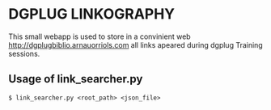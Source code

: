 DGPLUG LINKOGRAPHY
==================

This small webapp is used to store in a convinient web
http://dgplugbiblio.arnauorriols.com all links apeared during dgplug Training
sessions.

Usage of link_searcher.py
-------------------------

    $ link_searcher.py <root_path> <json_file>


